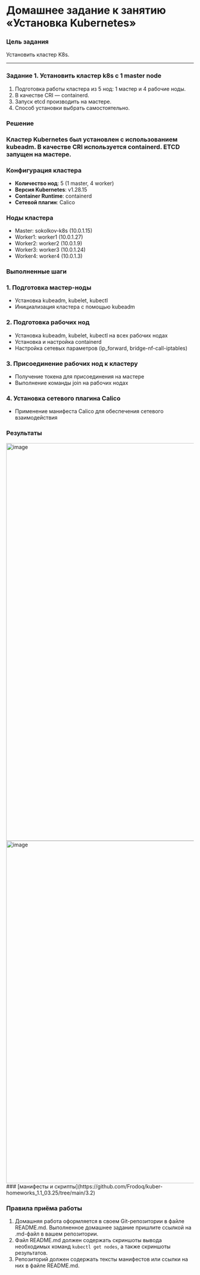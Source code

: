 # Домашнее задание к занятию «Установка Kubernetes»

### Цель задания

Установить кластер K8s.

-----

### Задание 1. Установить кластер k8s с 1 master node

1. Подготовка работы кластера из 5 нод: 1 мастер и 4 рабочие ноды.
2. В качестве CRI — containerd.
3. Запуск etcd производить на мастере.
4. Способ установки выбрать самостоятельно.

### Решение

### Кластер Kubernetes был установлен с использованием kubeadm. В качестве CRI используется containerd. ETCD запущен на мастере.

### Конфигурация кластера
- **Количество нод**: 5 (1 master, 4 worker)
- **Версия Kubernetes**: v1.28.15
- **Container Runtime**: containerd
- **Сетевой плагин**: Calico

### Ноды кластера
- Master: sokolkov-k8s (10.0.1.15)
- Worker1: worker1 (10.0.1.27)
- Worker2: worker2 (10.0.1.9)
- Worker3: worker3 (10.0.1.24)
- Worker4: worker4 (10.0.1.3)

### Выполненные шаги

### 1. Подготовка мастер-ноды
- Установка kubeadm, kubelet, kubectl
- Инициализация кластера с помощью kubeadm

### 2. Подготовка рабочих нод
- Установка kubeadm, kubelet, kubectl на всех рабочих нодах
- Установка и настройка containerd
- Настройка сетевых параметров (ip_forward, bridge-nf-call-iptables)

### 3. Присоединение рабочих нод к кластеру
- Получение токена для присоединения на мастере
- Выполнение команды join на рабочих нодах

### 4. Установка сетевого плагина Calico
- Применение манифеста Calico для обеспечения сетевого взаимодействия

### Результаты
<img width="2076" height="1066" alt="image" src="https://github.com/user-attachments/assets/b9c97b44-d8f6-4d7b-8ed5-c9f03880a4b6" />
<img width="3296" height="918" alt="image" src="https://github.com/user-attachments/assets/3a498852-9bdf-479c-b3d0-973a5e3738e8" />
### [манифесты и скрипты](https://github.com/Frodoq/kuber-homeworks_1.1_03.25/tree/main/3.2)

### Правила приёма работы

1. Домашняя работа оформляется в своем Git-репозитории в файле README.md. Выполненное домашнее задание пришлите ссылкой на .md-файл в вашем репозитории.
2. Файл README.md должен содержать скриншоты вывода необходимых команд `kubectl get nodes`, а также скриншоты результатов.
3. Репозиторий должен содержать тексты манифестов или ссылки на них в файле README.md.

